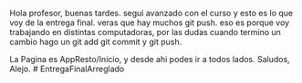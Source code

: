 Hola profesor, buenas tardes. segui avanzado con el curso y esto es lo que voy de la entrega final. veras que hay muchos git push. eso es porque voy trabajando en distintas computadoras, por las dudas cuando termino un cambio hago un git add git commit y git push. 

La Pagina es AppResto/Inicio, y desde ahi podes ir a todos lados. Saludos, Alejo.
#   E n t r e g a F i n a l A r r e g l a d o  
 